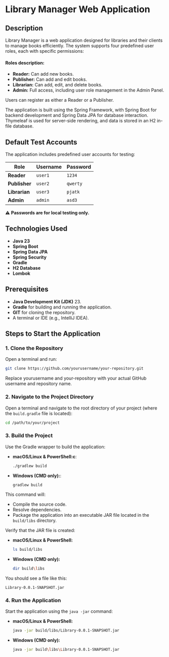 # Library Manager Web Application

## Description
Library Manager is a web application designed for libraries and their clients to manage books efficiently. 
The system supports four predefined user roles, each with specific permissions:

#### Roles description: 
- **Reader:**  Can add new books.
- **Publisher:** Can add and edit books.
- **Librarian:** Can add, edit, and delete books.
- **Admin:** Full access, including user role management in the Admin Panel.

Users can register as either a Reader or a Publisher.  

The application is built using the Spring Framework, with Spring Boot for backend development and
Spring Data JPA for database interaction. 
Thymeleaf is used for server-side rendering, and data is stored in an H2 in-file database.

## Default Test Accounts
The application includes predefined user accounts for testing:

| Role       | Username   | Password    |
|------------|-----------|-------------|
| **Reader**  | `user1`   | `1234`      |
| **Publisher** | `user2` | `qwerty`    |
| **Librarian** | `user3`  | `pjatk` |
| **Admin** | `admin`  | `asd3` |

⚠️ **Passwords are for local testing only.** 


## Technologies Used
- **Java 23**
- **Spring Boot**
- **Spring Data JPA**
- **Spring Security**
- **Gradle**
- **H2 Database**
- **Lombok**

## Prerequisites
- **Java Development Kit (JDK)** 23.
- **Gradle** for building and running the application.
- **GIT** for cloning the repository.
- A terminal or IDE (e.g., IntelliJ IDEA).


## Steps to Start the Application

### 1. Clone the Repository
Open a terminal and run:

```bash
git clone https://github.com/yourusername/your-repository.git
```
Replace yourusername and your-repository with your actual GitHub username and repository name.

### 2. Navigate to the Project Directory
Open a terminal and navigate to the root directory of your project (where the `build.gradle` file is located):

```bash
cd /path/to/your/project
```

### 3. Build the Project
Use the Gradle wrapper to build the application:

- **macOS/Linux & PowerShell:c**:
  ```bash
  ./gradlew build
  ```
- **Windows (CMD only):**:
  ```bash
  gradlew build
  ```

This command will:
- Compile the source code.
- Resolve dependencies.
- Package the application into an executable JAR file located in the `build/libs` directory.

Verify that the JAR file is created:

- **macOS/Linux & PowerShell:**
  ```bash
  ls build/libs
  ```
- **Windows (CMD only):**
  ```bash
  dir build\libs
  ```

You should see a file like this:

```
Library-0.0.1-SNAPSHOT.jar
```

### 4. Run the Application
Start the application using the `java -jar` command:

- **macOS/Linux & PowerShell:**
  ```bash
  java -jar build/libs/Library-0.0.1-SNAPSHOT.jar
  ```
- **Windows (CMD only):**
  ```bash
  java -jar build\libs\Library-0.0.1-SNAPSHOT.jar
  ```